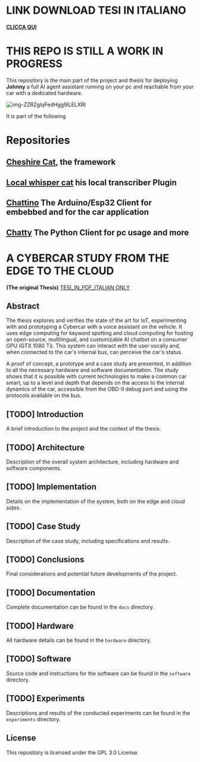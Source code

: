 # LINK DOWNLOAD TESI IN ITALIANO 
[**CLICCA QUI**](https://raw.githubusercontent.com/LorenzoSiena/Johnny-The-CyberCar-Assistant/main/Tesi_ita.pdf)



# THIS REPO IS STILL A WORK IN PROGRESS

This repository is the main part of the project and thesis for deploying ****Johnny**** a full AI agent assistant running on your pc and reachable from your car with a dedicated hardware.

![img-ZZRZglqFedHgg9lLELXRt](https://github.com/user-attachments/assets/d5b674d8-e604-4692-8e8c-10bf5fc962b7)

It is part of the following 

# Repositories
## [Cheshire Cat](https://github.com/cheshire-cat-ai/core), the framework
## [Local whisper cat](https://github.com/LorenzoSiena/local_whisper_cat) his local transcriber Plugin
## [Chattino](https://github.com/LorenzoSiena/chattino) The Arduino/Esp32 Client for embebbed and for the car application
## [Chatty](https://github.com/LorenzoSiena/chatty) The Python Client for pc usage and more


# A CYBERCAR STUDY FROM THE EDGE TO THE CLOUD  
**(The original Thesis)** [TESI_IN_PDF_ITALIAN ONLY](https://raw.githubusercontent.com/LorenzoSiena/Johnny-The-CyberCar-Assistant/main/Tesi_ita.pdf)

## Abstract
The thesis explores and verifies the state of the art for IoT, experimenting with and prototyping a Cybercar with a voice assistant on the vehicle. 
It uses edge computing for keyword spotting and cloud computing for hosting an open-source, multilingual, and customizable AI chatbot on a consumer GPU (GTX 1080 Ti). 
This system can interact with the user vocally and, when connected to the car's internal bus, can perceive the car's status.

A proof of concept, a prototype and a case study are presented, in addition to all
the necessary hardware and software documentation. 
The study shows that it is possible with current technologies to make a common car smart, up to a
level and depth that depends on the access to the internal dynamics of the car,
accessible from the OBD-II debug port and using the protocols available on the bus.  

## [TODO] Introduction
A brief introduction to the project and the context of the thesis.

## [TODO] Architecture
Description of the overall system architecture, including hardware and software components.

## [TODO] Implementation
Details on the implementation of the system, both on the edge and cloud sides.

## [TODO] Case Study
Description of the case study, including specifications and results.

## [TODO] Conclusions
Final considerations and potential future developments of the project.

## [TODO] Documentation
Complete documentation can be found in the `docs` directory.

## [TODO] Hardware
All hardware details can be found in the `hardware` directory.

## [TODO] Software
Source code and instructions for the software can be found in the `software` directory.

## [TODO] Experiments
Descriptions and results of the conducted experiments can be found in the `experiments` directory.

## License
This repository is licensed under the GPL 3.0 License.
